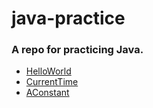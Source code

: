 # java-practice

### A repo for practicing Java.

- [HelloWorld](https://github.com/bobinii/java-practice/tree/main/HelloWorld/src/com/bobini/java/practice)
- [CurrentTime](https://github.com/bobinii/java-practice/tree/main/CurrentTime/src/com/bobini/java/practice)
- [AConstant](https://github.com/bobinii/java-practice/tree/main/AConstant/src/com/bobini/java/practice)
